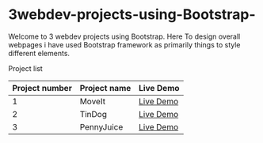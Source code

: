 # 3webdev-projects-using-Bootstrap-

Welcome to 3 webdev projects using Bootstrap.
Here To design overall webpages i have used Bootstrap framework as primarily things to style different elements.

Project list

| Project number | Project name | Live Demo |
| --------- | ---------------------------------- | ---------------------- | 
| 1         | MoveIt                             | [Live Demo](https://moveit-zeta.vercel.app/) |
| 2         | TinDog                             | [Live Demo](https://tindog-kohl-sigma.vercel.app/) |
| 3         | PennyJuice                         | [Live Demo](https://mellifluous-palmier-330f7b.netlify.app/) |

